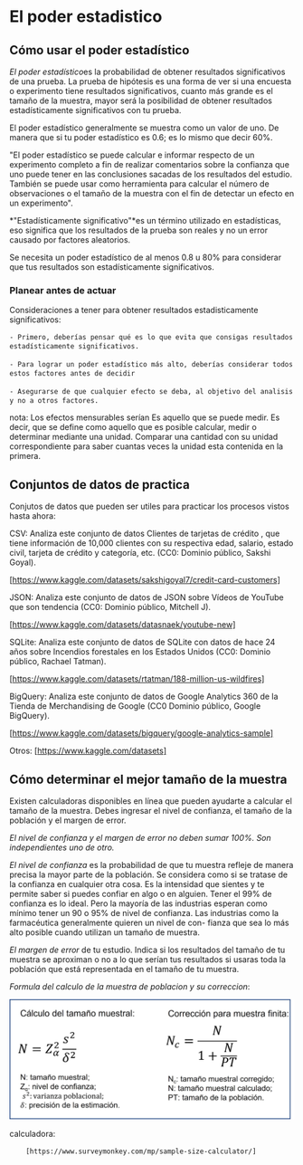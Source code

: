 # El poder estadistico

## Cómo usar el poder estadístico

*El poder estadístico*es la probabilidad de obtener resultados significativos de una prueba.  La prueba de hipótesis es una
forma de ver si una encuesta o experimento tiene resultados significativos, cuanto más grande es el tamaño de la muestra,
mayor será la posibilidad de obtener resultados estadísticamente significativos con tu prueba.

El poder estadístico generalmente se muestra como un valor de uno. De manera que si tu poder estadístico es 0.6; es lo
mismo que decir 60%.

"El poder estadístico se puede calcular e informar respecto de un experimento completo a fin de realizar comentarios sobre
la confianza que uno puede tener en las conclusiones sacadas de los resultados del estudio. También se puede usar como
herramienta para calcular el número de observaciones o el tamaño de la muestra con el fin de detectar un efecto en un
experimento".

*"Estadísticamente significativo"*es un término utilizado en estadísticas, eso significa que los resultados de la prueba
son reales y no un error causado por factores aleatorios.

Se necesita un poder estadístico de al menos 0.8 u 80% para considerar que tus resultados son estadísticamente significativos.

### Planear antes de actuar

Consideraciones a tener para obtener resultados estadisticamente significativos:

    - Primero, deberías pensar qué es lo que evita que consigas resultados estadísticamente significativos.
    
    - Para lograr un poder estadístico más alto, deberías considerar todos estos factores antes de decidir

    - Asegurarse de que cualquier efecto se deba, al objetivo del analisis y no a otros factores.

nota: Los efectos mensurables serían  Es aquello que se puede medir. Es decir, que se define como aquello que es posible
calcular, medir o determinar mediante una unidad. Comparar una cantidad con su unidad correspondiente para saber cuantas
veces la unidad esta contenida en la primera.

## Conjuntos de datos de practica

Conjutos de datos que pueden ser utiles para practicar los procesos vistos hasta ahora:

CSV: Analiza este conjunto de datos Clientes de tarjetas de crédito , que tiene información de 10,000 clientes con su
respectiva edad, salario, estado civil, tarjeta de crédito y categoría, etc. (CC0: Dominio público, Sakshi Goyal).

[https://www.kaggle.com/datasets/sakshigoyal7/credit-card-customers]

JSON: Analiza este conjunto de datos de JSON sobre Vídeos de YouTube que son tendencia (CC0: Dominio público, Mitchell J).

[https://www.kaggle.com/datasets/datasnaek/youtube-new]

SQLite: Analiza este conjunto de datos de SQLite con datos de hace 24 años sobre Incendios forestales en los Estados
Unidos (CC0: Dominio público, Rachael Tatman).

[https://www.kaggle.com/datasets/rtatman/188-million-us-wildfires]

BigQuery: Analiza este conjunto de datos de Google Analytics 360 de la Tienda de Merchandising de Google (CC0 Dominio
público, Google BigQuery).

[https://www.kaggle.com/datasets/bigquery/google-analytics-sample]

Otros: [https://www.kaggle.com/datasets]

## Cómo determinar el mejor tamaño de la muestra

Existen calculadoras disponibles en línea que pueden ayudarte a calcular el tamaño de la muestra. Debes ingresar el nivel
de confianza, el tamaño de la población y el margen de error.

*El nivel de confianza y el margen de error no deben sumar 100%. Son independientes uno de otro.*

*El nivel de confianza* es la probabilidad de que tu muestra refleje de manera precisa la mayor parte de la población. Se
considera como si se tratase de la confianza en cualquier otra cosa. Es la intensidad que sientes y te permite saber si
puedes confiar en algo o en alguien. Tener el 99% de confianza es lo ideal. Pero la mayoría de las industrias esperan como
mínimo tener un 90 o 95% de nivel de confianza. Las industrias como la farmacéutica generalmente quieren un nivel de con-
fianza que sea lo más alto posible cuando utilizan un tamaño de muestra.

*El margen de error* de tu estudio. Indica si los resultados del tamaño de tu muestra se aproximan o no a lo que serían tus
resultados si usaras toda la población que está representada en el tamaño de tu muestra.

*Formula del calculo de la muestra de poblacion y su correccion*:

![Alt text](tamano-muestral_Figura1.jpg)

calculadora:

        [https://www.surveymonkey.com/mp/sample-size-calculator/]
